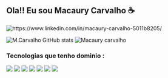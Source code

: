 ## Ola!! Eu sou Macaury Carvalho ☕

![](https://img.shields.io/badge/LinkedIn-0077B5?style=for-the-badge&logo=linkedin&logoColor=white (https://www.linkedin.com/in/macaury-carvalho-5011b8205/))

![M.Carvalho GitHub stats](https://github-readme-stats.vercel.app/api?username=macaury&show_icons=true&theme=dracula) ![Macaury carvalho](https://github-readme-stats.vercel.app/api/top-langs/?username=macaury&layout=compact&langs_count=7&theme=dracula)

### Tecnologias que tenho dominio :
![](https://img.shields.io/badge/GitHub-100000?style=for-the-badge&logo=github&logoColor=white)
![](https://img.shields.io/badge/CSS3-1572B6?style=for-the-badge&logo=css3&logoColor=white) 
![](https://img.shields.io/badge/HTML5-E34F26?style=for-the-badge&logo=html5&logoColor=white)
![](https://img.shields.io/badge/Bootstrap-563D7C?style=for-the-badge&logo=bootstrap&logoColor=white)
![](https://img.shields.io/badge/Java-ED8B00?style=for-the-badge&logo=java&logoColor=white)
![](https://img.shields.io/badge/JavaScript-F7DF1E?style=for-the-badge&logo=javascript&logoColor=black)
![](https://img.shields.io/badge/React-20232A?style=for-the-badge&logo=react&logoColor=61DAFB)
